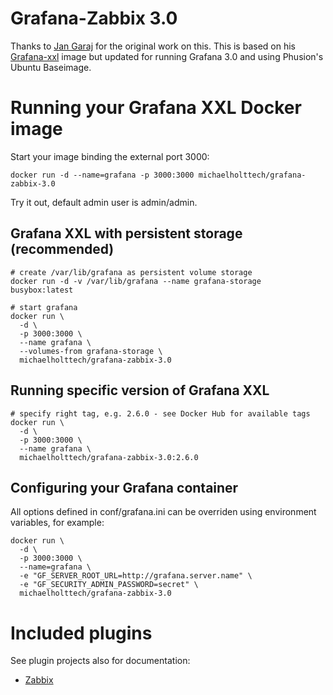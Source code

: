 # Grafana-Zabbix 3.0

Thanks to [Jan Garaj](https://github.com/monitoringartist) for the original work on this.  This is based on his [Grafana-xxl](https://github.com/monitoringartist/grafana-xxl) image but updated for running Grafana 3.0 and using Phusion's Ubuntu Baseimage.


# Running your Grafana XXL Docker image

Start your image binding the external port 3000:

    docker run -d --name=grafana -p 3000:3000 michaelholttech/grafana-zabbix-3.0

Try it out, default admin user is admin/admin.

## Grafana XXL with persistent storage (recommended)

    # create /var/lib/grafana as persistent volume storage
    docker run -d -v /var/lib/grafana --name grafana-storage busybox:latest

    # start grafana
    docker run \
      -d \
      -p 3000:3000 \
      --name grafana \
      --volumes-from grafana-storage \
      michaelholttech/grafana-zabbix-3.0

## Running specific version of Grafana XXL

    # specify right tag, e.g. 2.6.0 - see Docker Hub for available tags
    docker run \
      -d \
      -p 3000:3000 \
      --name grafana \
      michaelholttech/grafana-zabbix-3.0:2.6.0

## Configuring your Grafana container

All options defined in conf/grafana.ini can be overriden using environment
variables, for example:

    docker run \
      -d \
      -p 3000:3000 \
      --name=grafana \
      -e "GF_SERVER_ROOT_URL=http://grafana.server.name" \
      -e "GF_SECURITY_ADMIN_PASSWORD=secret" \
      michaelholttech/grafana-zabbix-3.0

# Included plugins

See plugin projects also for documentation:

- [Zabbix](https://github.com/alexanderzobnin/grafana-zabbix)
